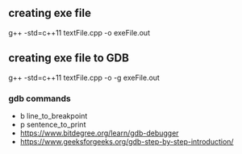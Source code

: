 ## creating exe file
g++ -std=c++11 textFile.cpp -o exeFile.out

## creating exe file to GDB
g++ -std=c++11 textFile.cpp -o -g exeFile.out

### gdb commands
- b line_to_breakpoint
- p sentence_to_print
- https://www.bitdegree.org/learn/gdb-debugger
- https://www.geeksforgeeks.org/gdb-step-by-step-introduction/
